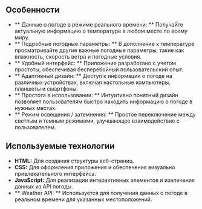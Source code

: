 ## Особенности
- ** Данные о погоде в режиме реального времени: ** Получайте актуальную информацию о температуре в любом месте по всему миру.
- ** Подробные погодные параметры: ** В дополнение к температуре просматривайте другие важные погодные параметры, такие как влажность, скорость ветра и погодные условия.
- ** Удобный интерфейс: ** Приложение разработано с учетом простоты, обеспечивая бесперебойный пользовательский опыт.
- ** Адаптивный дизайн: ** Доступ к информации о погоде на различных устройствах, включая настольные компьютеры, планшеты и смартфоны.
- ** Простота в использовании: ** Интуитивно понятный дизайн позволяет пользователям быстро находить информацию о погоде в нужных местах.
- ** Режим освещения / затемнения: ** Простое переключение между светлым и темным режимами, улучшающее взаимодействие с пользователем.
## Используемые технологии
- **HTML:** Для создания структуры веб-страниц.
- **CSS:** Для оформления приложения и обеспечения визуально привлекательного интерфейса.
- **JavaScript:** Для реализации интерактивных элементов и извлечения данных из API погоды.
- ** Weather API: ** Используется для получения данных о погоде в реальном времени для указанных местоположений.
